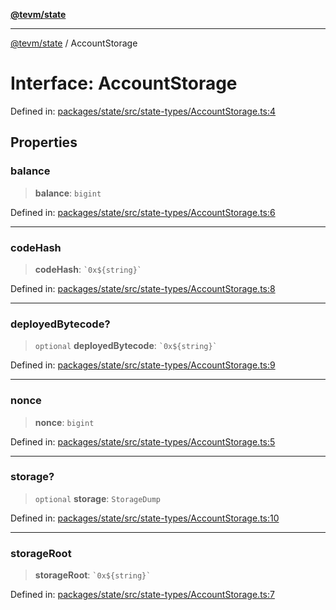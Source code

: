 [**@tevm/state**](../README.md)

***

[@tevm/state](../globals.md) / AccountStorage

# Interface: AccountStorage

Defined in: [packages/state/src/state-types/AccountStorage.ts:4](https://github.com/evmts/tevm-monorepo/blob/main/packages/state/src/state-types/AccountStorage.ts#L4)

## Properties

### balance

> **balance**: `bigint`

Defined in: [packages/state/src/state-types/AccountStorage.ts:6](https://github.com/evmts/tevm-monorepo/blob/main/packages/state/src/state-types/AccountStorage.ts#L6)

***

### codeHash

> **codeHash**: `` `0x${string}` ``

Defined in: [packages/state/src/state-types/AccountStorage.ts:8](https://github.com/evmts/tevm-monorepo/blob/main/packages/state/src/state-types/AccountStorage.ts#L8)

***

### deployedBytecode?

> `optional` **deployedBytecode**: `` `0x${string}` ``

Defined in: [packages/state/src/state-types/AccountStorage.ts:9](https://github.com/evmts/tevm-monorepo/blob/main/packages/state/src/state-types/AccountStorage.ts#L9)

***

### nonce

> **nonce**: `bigint`

Defined in: [packages/state/src/state-types/AccountStorage.ts:5](https://github.com/evmts/tevm-monorepo/blob/main/packages/state/src/state-types/AccountStorage.ts#L5)

***

### storage?

> `optional` **storage**: `StorageDump`

Defined in: [packages/state/src/state-types/AccountStorage.ts:10](https://github.com/evmts/tevm-monorepo/blob/main/packages/state/src/state-types/AccountStorage.ts#L10)

***

### storageRoot

> **storageRoot**: `` `0x${string}` ``

Defined in: [packages/state/src/state-types/AccountStorage.ts:7](https://github.com/evmts/tevm-monorepo/blob/main/packages/state/src/state-types/AccountStorage.ts#L7)
